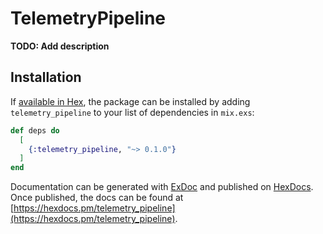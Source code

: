 # TelemetryPipeline

**TODO: Add description**

## Installation

If [available in Hex](https://hex.pm/docs/publish), the package can be installed
by adding `telemetry_pipeline` to your list of dependencies in `mix.exs`:

```elixir
def deps do
  [
    {:telemetry_pipeline, "~> 0.1.0"}
  ]
end
```

Documentation can be generated with [ExDoc](https://github.com/elixir-lang/ex_doc)
and published on [HexDocs](https://hexdocs.pm). Once published, the docs can
be found at [https://hexdocs.pm/telemetry_pipeline](https://hexdocs.pm/telemetry_pipeline).

